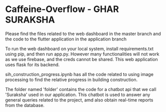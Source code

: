 # Caffeine-Overflow - GHAR SURAKSHA

Please find the files related to the web dashboard in the master branch and the code to the flutter application in the application branch

To run the web dashboard on your local system, install requirements.txt using pip, and then run app.py. However many functionalities will not work as we use firebase, and the creds cannot be shared. This web application uses flask for its backend. 

sih_construction_progress.ipynb has all the code related to using image processing to find the relative progress in building construction. 

The folder named 'folder' contains the code for a chatbot api that we call 'Suraksha' used in our application. This chatbot is used to answer any general queries related to the project, amd also obtain real-time reports from the database. 
